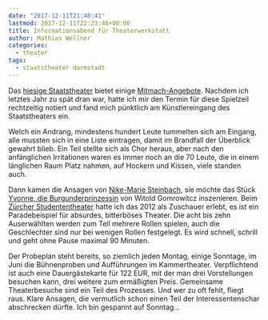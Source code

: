 ```yaml
---
date: "2017-12-11T21:48:41"
lastmod: 2017-12-11T22:23:46+00:00
title: Informationsabend für Theaterwerkstatt
author: Mathias Wellner
categories:
  - theater
tags:
  - staatstheater darmstadt  
---
```

Das [hiesige Staatstheater](https://www.staatstheater-darmstadt.de) bietet einige [Mitmach-Angebote](https://www.staatstheater-darmstadt.de/mitmachen/mitmachen/kategorien/mitspielen.html). Nachdem ich letztes Jahr zu spät dran war, hatte ich mir den Termin für diese Spielzeil rechtzeitig notiert und fand mich pünktlich am Künstlereingang des Staatstheaters ein. 

Welch ein Andrang, mindestens hundert Leute tummelten sich am Eingang, alle mussten sich in eine Liste eintragen, damit im Brandfall der Überblick gewahrt blieb. Ein Teil stellte sich als Chor heraus, aber nach den anfänglichen Irritationen waren es immer noch an die 70 Leute, die in einem länglichen Raum Platz nahmen, auf Hockern und Kissen, viele standen auch. 

Dann kamen die Ansagen von [Nike-Marie Steinbach](https://www.staatstheater-darmstadt.de/mitmachen/team.html), sie möchte das Stück [Yvonne, die Burgunderprinzessin](https://nachtkritik.de/index.php?option=com_content&view=article&id=10435:2015-01-11-07-21-03&catid=38&Itemid=40) von Witold Gomrowitcz inszenieren. Beim [Zürcher Studententheater](http://www.stuthe.ch/) hatte ich das 2012 als Zuschauer erlebt, es ist ein Paradebeispiel für absurdes, bitterböses Theater. Die acht bis zehn Auserwählten werden zum Teil mehrere Rollen spielen, auch die Geschlechter sind nur bei wenigen Rollen festgelegt. Es wird schnell, schrill und geht ohne Pause maximal 90 Minuten. 

Der Probeplan steht bereits, so ziemlich jeden Montag, einige Sonntage, im Juni die Bühnenproben und Aufführungen im Kammertheater. Verpflichtend ist auch eine Dauergästekarte für 122 EUR, mit der man drei Vorstellungen besuchen kann, drei weitere zum ermäßigten Preis. Gemeinsame Theaterbesuche sind ein Teil des Prozesses. Und wer zu oft fehlt, fliegt raus. Klare Ansagen, die vermutlich schon einen Teil der Interessentenschar abschrecken dürfte. Ich bin gespannt auf Sonntag...